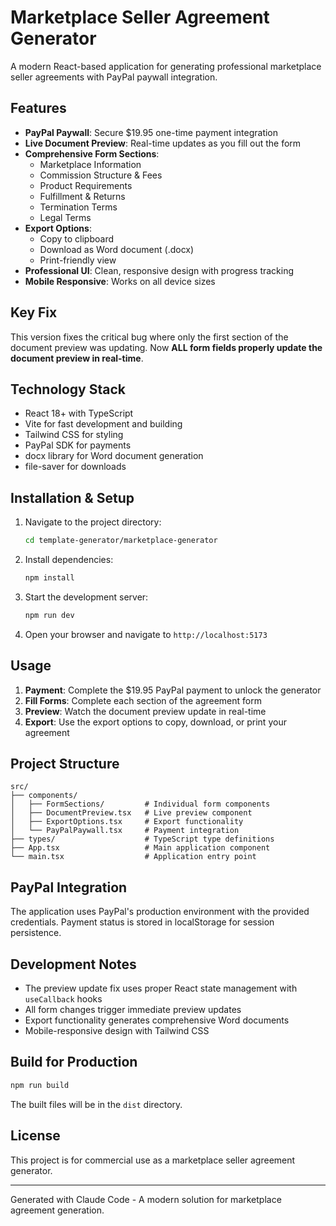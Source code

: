 # Marketplace Seller Agreement Generator

A modern React-based application for generating professional marketplace seller agreements with PayPal paywall integration.

## Features

- **PayPal Paywall**: Secure $19.95 one-time payment integration
- **Live Document Preview**: Real-time updates as you fill out the form
- **Comprehensive Form Sections**:
  - Marketplace Information
  - Commission Structure & Fees
  - Product Requirements
  - Fulfillment & Returns
  - Termination Terms
  - Legal Terms
- **Export Options**:
  - Copy to clipboard
  - Download as Word document (.docx)
  - Print-friendly view
- **Professional UI**: Clean, responsive design with progress tracking
- **Mobile Responsive**: Works on all device sizes

## Key Fix

This version fixes the critical bug where only the first section of the document preview was updating. Now **ALL form fields properly update the document preview in real-time**.

## Technology Stack

- React 18+ with TypeScript
- Vite for fast development and building
- Tailwind CSS for styling
- PayPal SDK for payments
- docx library for Word document generation
- file-saver for downloads

## Installation & Setup

1. Navigate to the project directory:
   ```bash
   cd template-generator/marketplace-generator
   ```

2. Install dependencies:
   ```bash
   npm install
   ```

3. Start the development server:
   ```bash
   npm run dev
   ```

4. Open your browser and navigate to `http://localhost:5173`

## Usage

1. **Payment**: Complete the $19.95 PayPal payment to unlock the generator
2. **Fill Forms**: Complete each section of the agreement form
3. **Preview**: Watch the document preview update in real-time
4. **Export**: Use the export options to copy, download, or print your agreement

## Project Structure

```
src/
├── components/
│   ├── FormSections/         # Individual form components
│   ├── DocumentPreview.tsx   # Live preview component
│   ├── ExportOptions.tsx     # Export functionality
│   └── PayPalPaywall.tsx     # Payment integration
├── types/                    # TypeScript type definitions
├── App.tsx                   # Main application component
└── main.tsx                  # Application entry point
```

## PayPal Integration

The application uses PayPal's production environment with the provided credentials. Payment status is stored in localStorage for session persistence.

## Development Notes

- The preview update fix uses proper React state management with `useCallback` hooks
- All form changes trigger immediate preview updates
- Export functionality generates comprehensive Word documents
- Mobile-responsive design with Tailwind CSS

## Build for Production

```bash
npm run build
```

The built files will be in the `dist` directory.

## License

This project is for commercial use as a marketplace seller agreement generator.

---

Generated with Claude Code - A modern solution for marketplace agreement generation.